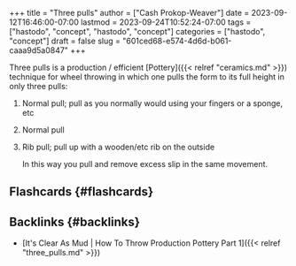 +++
title = "Three pulls"
author = ["Cash Prokop-Weaver"]
date = 2023-09-12T16:46:00-07:00
lastmod = 2023-09-24T10:52:24-07:00
tags = ["hastodo", "concept", "hastodo", "concept"]
categories = ["hastodo", "concept"]
draft = false
slug = "601ced68-e574-4d6d-b061-caaa9d5a0847"
+++

Three pulls is a production / efficient [Pottery]({{< relref "ceramics.md" >}}) technique for wheel throwing in which one pulls the form to its full height in only three pulls:

1.  Normal pull; pull as you normally would using your fingers or a sponge, etc
2.  Normal pull
3.  Rib pull; pull up with a wooden/etc rib on the outside

    In this way you pull and remove excess slip in the same movement.


## Flashcards {#flashcards}


## Backlinks {#backlinks}

-   [It's Clear As Mud | How To Throw Production Pottery Part 1]({{< relref "three_pulls.md" >}})
